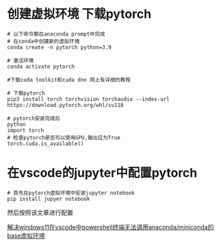 # 创建虚拟环境 下载pytorch
```conda
# 以下命令都在anaconda prompt中完成
# 在conda中创建新的虚拟环境
conda create -n pytorch python=3.9

# 激活环境
conda activate pytorch

#下载cuda toolkit和cuda dnn 网上有详细的教程

# 下载pytorch
pip3 install torch torchvision torchaudio --index-url https://download.pytorch.org/whl/cu118

# pytorch安装完成后
python
import torch
# 检查pytorch是否可以使用GPU,输出应为True
torch.cuda.is_available()
```

# 在vscode的jupyter中配置pytorch
```conda
# 首先在pytorch虚拟环境中安装jupyter notebook
pip install jupyer notebook
```
然后按照该文章进行配置

[解决windows11在vscode中powershell终端无法调用anaconda/miniconda的base虚拟环境](https://zhuanlan.zhihu.com/p/639866697)
